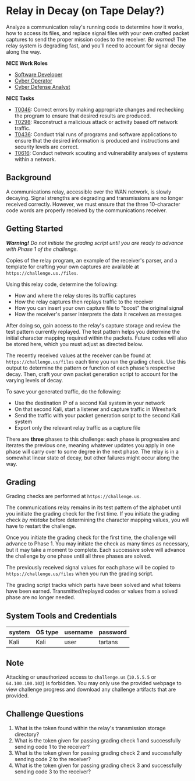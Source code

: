 # Relay in Decay (on Tape Delay?)

Analyze a communication relay's running code to determine how it works, how to access its files, and replace signal files with your own crafted packet captures to send the proper mission codes to the receiver. *Be warned!* The relay system is degrading fast, and you'll need to account for signal decay along the way.

**NICE Work Roles**

- [Software Developer](https://niccs.cisa.gov/workforce-development/nice-framework)
- [Cyber Operator](https://niccs.cisa.gov/workforce-development/nice-framework)
- [Cyber Defense Analyst](https://niccs.cisa.gov/workforce-development/nice-framework)

**NICE Tasks**

- [T0046](https://niccs.cisa.gov/workforce-development/nice-framework): Correct errors by making appropriate changes and rechecking the program to ensure that desired results are produced.
- [T0298](https://niccs.cisa.gov/workforce-development/nice-framework): Reconstruct a malicious attack or activity based off network traffic.
- [T0436](https://niccs.cisa.gov/workforce-development/nice-framework): Conduct trial runs of programs and software applications to ensure that the desired information is produced and instructions and security levels are correct.
- [T0616](https://niccs.cisa.gov/workforce-development/nice-framework): Conduct network scouting and vulnerability analyses of systems within a network.


## Background

A communications relay, accessible over the WAN network, is slowly decaying. Signal strengths are degrading and transmissions are no longer received correctly. However, we must ensure that the three 10-character code words are properly received by the communications receiver.

## Getting Started

***Warning!** Do not initiate the grading script until you are ready to advance with Phase 1 of the challenge.*

Copies of the relay program, an example of the receiver's parser, and a template for crafting your own captures are available at `https://challenge.us./files`.

Using this relay code, determine the following:

- How and where the relay stores its traffic captures
- How the relay captures then replays traffic to the receiver
- How you can insert your own capture file to "boost" the original signal
- How the receiver's parser interprets the data it receives as messages

After doing so, gain access to the relay's capture storage and review the test pattern currently replayed. The test pattern helps you determine the initial character mapping required within the packets. Future codes will also be stored here, which you must adjust as directed below.

The recently received values at the receiver can be found at `https://challenge.us/files` each time you run the grading check. Use this output to determine the pattern or function of each phase's respective decay. Then, craft your own packet generation script to account for the varying levels of decay.

To save your generated traffic, do the following:

- Use the destination IP of a second Kali system in your network
- On that second Kali, start a listener and capture traffic in Wireshark
- Send the traffic with your packet generation script to the second Kali system
- Export only the relevant relay traffic as a capture file

There are **three** phases to this challenge: each phase is progressive and iterates the previous one, meaning whatever updates you apply in one phase will carry over to some degree in the next phase. The relay is in a somewhat linear state of decay, but other failures might occur along the way.

## Grading

Grading checks are performed at `https://challenge.us`.

The communications relay remains in its test pattern of the alphabet until you initiate the grading check for the first time. If you initiate the grading check *by mistake* before determining the character mapping values, you will have to restart the challenge.

Once you initiate the grading check for the first time, the challenge will advance to Phase 1. You may initiate the check as many times as necessary, but it may take a moment to complete. Each successive solve will advance the challenge by one phase until all three phases are solved.

The previously received signal values for each phase will be copied to `https://challenge.us/files` when you run the grading script.

The grading script tracks which parts have been solved and what tokens have been earned. Transmitted/replayed codes or values from a solved phase are no longer needed.

## System Tools and Credentials

| system | OS type | username | password |
|--------|---------|----------|--------|
| Kali | Kali | user | tartans|

## Note

Attacking or unauthorized access to `challenge.us` (`10.5.5.5` or `64.100.100.102`) is forbidden. You may only use the provided webpage to view challenge progress and download any challenge artifacts that are provided.

## Challenge Questions

1. What is the token found within the relay's transmission storage directory? 
2. What is the token given for passing grading check 1 and successfully sending code 1 to the receiver?
3. What is the token given for passing grading check 2 and successfully sending code 2 to the receiver?
4. What is the token given for passing grading check 3 and successfully sending code 3 to the receiver?
